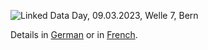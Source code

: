 ![Linked Data Day, 09.03.2023, Welle 7, Bern](/static-assets/img/linked-data-day-2023.jpg)

Details in [German](?lang=de) or in [French](?lang=fr).
